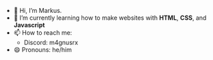 - 👋 Hi, I’m Markus.
- 🌱 I’m currently learning how to make websites with **HTML**, **CSS**, and **Javascript**
- 📫 How to reach me:
  - Discord: m4gnusrx
- 😄 Pronouns: he/him

<!---
m4gnusrx/m4gnusrx is a ✨ special ✨ repository because its `README.md` (this file) appears on your GitHub profile.
You can click the Preview link to take a look at your changes.
--->
